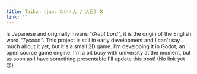 ```yaml
---
title: Taikun (jap. たいくん / 大君) 🛠
link: ""
---
```


Is Japanese and originally means _"Great Lord"_, it is the origin of the English word _"Tycoon"_. This project is still in early development and I can't say much about it yet, but it's a small 2D game. I'm developing it in Godot, an open source game engine. I'm a bit busy with university at the moment, but as soon as I have something presentable I'll update this post! (No link yet 🙃)